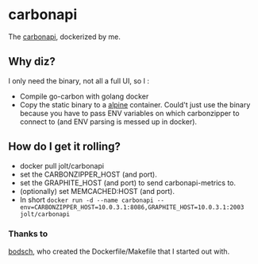 # carbonapi

The [carbonapi](https://github.com/dgryski/carbonapi), dockerized by me.

## Why diz?

I only need the binary, not all a full UI, so I :
* Compile go-carbon with golang docker
* Copy the static binary to a [alpine](https://hub.docker.com/_/alpine/) container. Could't just use the binary because you have to pass ENV variables on which carbonzipper to connect to (and ENV parsing is messed up in docker).

## How do I get it rolling?

* docker pull jolt/carbonapi
* set the CARBONZIPPER_HOST (and port).
* set the GRAPHITE_HOST (and port) to send carbonapi-metrics to.
* (optionally) set MEMCACHED:HOST (and port).
* In short ```docker run -d --name carbonapi --env=CARBONZIPPER_HOST=10.0.3.1:8086,GRAPHITE_HOST=10.0.3.1:2003 jolt/carbonapi ```

### Thanks to
[bodsch](https://github.com/bodsch/docker-go-carbon), who created the Dockerfile/Makefile that I started out with.
